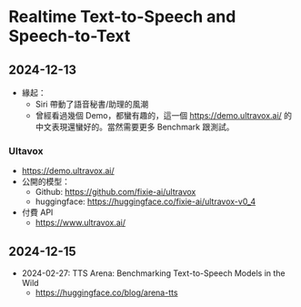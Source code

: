 # Realtime Text-to-Speech and Speech-to-Text

## 2024-12-13

- 緣起：
  - Siri 帶動了語音秘書/助理的風潮
  - 曾經看過幾個 Demo，都蠻有趣的，這一個 https://demo.ultravox.ai/ 的中文表現還蠻好的。當然需要更多 Benchmark 跟測試。

### Ultavox

- https://demo.ultravox.ai/
- 公開的模型：
  - Github: https://github.com/fixie-ai/ultravox
  - huggingface: https://huggingface.co/fixie-ai/ultravox-v0_4
- 付費 API
  - https://www.ultravox.ai/

## 2024-12-15

- 2024-02-27: TTS Arena: Benchmarking Text-to-Speech Models in the Wild
  - https://huggingface.co/blog/arena-tts